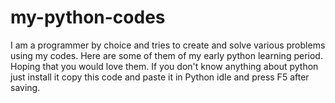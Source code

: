 # my-python-codes

I am a programmer by choice and tries to create and solve various problems using my codes. Here are some of them of my early python learning period.
Hoping that you would love them.
If you don't know anything about python just install it copy this code and paste it in Python idle and press F5 after saving.
